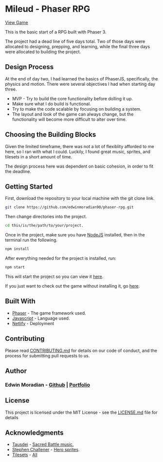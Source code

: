 # Mileud - Phaser RPG

[View Game](https://wizardly-villani-8dc33a.netlify.com/)

This is the basic start of a RPG built with Phaser 3.

The project had a dead line of five days total. Two of those days were allocated to designing, prepping, and learning, while the final three days were allocated to building the project.

## Design Process

At the end of day two, I had learned the basics of PhaserJS, specifically, the physics and motion. There were several objectives I had when starting day three. 

- MVP - Try to build the core functionality before dolling it up.
- Make sure what I do build is functional.
- Try to make the code scalable by focusing on building a system.
- The layout and look of the game can always change, but the functionality will become more difficult to alter over time. 

## Choosing the Building Blocks

Given the limited timeframe, there was not a lot of flexiblity afforded to me here, so I ran with what I could. Luckily, I found great music, sprites, and tilesets in a short amount of time. 

The design process here was dependent on basic cohesion, in order to fit the deadline.

## Getting Started

First, download the repository to your local machine with the git clone link. 

```bash
git clone https://github.com/edwinmoradian90/phaser-rpg.git
```

Then change directories into the project.

```bash
cd this/is/the/path/to/your/project.
```

Once in the project, make sure you have [NodeJS](https://nodejs.org/en/) installed, then in the terminal run the following.

```bash
npm install
```

After everything needed for the project is installed, run:

```bash
npm start
```

This will start the project so you can view it [here](https://localhost:8000).

If you just want to check out the game without installing it, go [here](https://wizardly-villani-8dc33a.netlify.com/).

## Built With

* [Phaser](https://phaser.io/) - The game framework used.
* [Javascript](https://www.javascript.com/) - Language used.
* [Netlify](https://www.netlify.com/) - Deployment

## Contributing

Please read [CONTRIBUTING.md](https://gist.github.com/PurpleBooth/b24679402957c63ec426) for details on our code of conduct, and the process for submitting pull requests to us.

## Author

### Edwin Moradian - [Github](https://github.com/edwinmoradian90) | [Portfolio](https://edwin-moradian.firebaseapp.com)

## License

This project is licensed under the MIT License - see the [LICENSE.md](LICENSE.md) file for details

## Acknowledgments

* [Tausdei](https://opengameart.org/users/tausdei) - [Sacred Battle music.](https://opengameart.org/content/sacred-battle)
* [Stephen Challener](https://opengameart.org/users/redshrike) - [Hero sprites](https://opengameart.org/content/four-characters-my-lpc-entries).
* [Tilesets](https://file.io/Z8XcuB) - [All](https://opengameart.org/content/lpc-tile-atlas)
